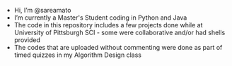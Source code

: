 -  Hi, I’m @sareamato
-  I’m currently a Master's Student coding in Python and Java
-  The code in this repository includes a few projects done while at University of Pittsburgh SCI - some were collaborative and/or had shells provided
-  The codes that are uploaded without commenting were done as part of timed quizzes in my Algorithm Design class


<!---
sareamato/sareamato is a ✨ special ✨ repository because its `README.md` (this file) appears on your GitHub profile.
You can click the Preview link to take a look at your changes.
--->
